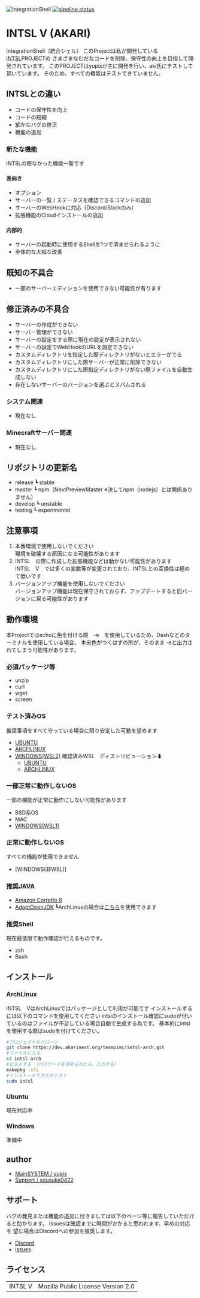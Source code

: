 ![IntegrationShell](https://repo.akarinext.org/pub/intsl_v/intsl_v.gif "Image")
[![pipeline status](https://dev.akarinext.org/yupix/intsl-v/badges/master/pipeline.svg)](https://dev.akarinext.org/yupix/intsl-v/-/commits/master)

# INTSL V (AKARI)

IntegrationShell（統合シェル）
このProjectは私が開発している[INTSL](https://dev.akarinext.org/yupix/INTSL/-/commits/master)PROJECTの
さまざまなむだなコードを削除、保守性の向上を目指して開発されています。
このPROJECTはyupixが主に開発を行い、aki氏にテストして頂いています。
そのため、すべての機能はテストできていません。

## INTSLとの違い

- コードの保守性を向上
- コードの短縮
- 細かなバグの修正
- 機能の追加

### 新たな機能

INTSLの際なかった機能一覧です

#### 表向き

- オプション
- サーバーの一覧 / ステータスを確認できるコマンドの追加
- サーバーのWebHookに対応（Discord/Slackのみ）
- 拡張機能のCloudインストールの追加

#### 内部的

- サーバーの起動時に使用するShellを1つで済ませられるように
- 全体的な大幅な改善

## 既知の不具合

- 一部のサーバーエディションを使用できない可能性が有ります

## 修正済みの不具合

- サーバーの作成ができない
- サーバー管理ができない
- サーバーの設定をする際に現在の設定が表示されない
- サーバーの設定でWebHookのURLを設定できない
- カスタムディレクトリを指定した際ディレクトリがないとエラーがでる
- カスタムディレクトリにした際サーバーが正常に削除できない
- カスタムディレクトリにした際指定ディレクトリがない際ファイルを自動生成しない
- 存在しないサーバーのバージョンを選ぶとスパムされる

### システム関連

- 現在なし

### Minecraftサーバー関連

- 現在なし

## リポジトリの更新名

- release
  ┗ stable
- master
  ┗ npm（NextPreviewMaster ※決してnpm（nodejs）とは関係ありません）
- develop
  ┗ unstable
- testing
  ┗ experimental

## 注意事項

 1. 本番環境で使用しないでください  
  環境を破壊する原因になる可能性があります
 2. INTSL　の際に作成した拡張機能などは動かない可能性があります  
  INTSL　V　では多くの変数等が変更されており、INTSLとの互換性は極めて低いです
 3. バージョンアップ機能を使用しないでください  
  バージョンアップ機能は現在保守されておらず、アップデートすると旧バージョンに戻る可能性があります

## 動作環境

本Projectではechoに色を付ける際　-e　を使用しているため、Dashなどのターミナルを使用している場合、
本来色がつくはずの所が、そのまま -eと出力されてしまう可能性があります。

### 必須パッケージ等

- unzip
- curl
- wget
- screen

### テスト済みOS

推奨事項をすべて守っている場合に限り安定した可動を望めます

- [UBUNTU](https://ubuntu.com/)
- [ARCHLINUX](https://www.archlinux.org/)
- [WINDOWS(WSL2)](https://www.microsoft.com/ja-jp/software-download/windows10ISO)
  確認済みWSL　ディストリビューション⬇
  - [UBUNTU](https://www.microsoft.com/ja-jp/p/ubuntu/9nblggh4msv6)
  - [ARCHLINUX](https://github.com/yuk7/ArchWSL)

### 一部正常に動作しないOS

一部の機能が正常に動作にしない可能性があります

- BSD系OS
- MAC
- [WINDOWS(WSL1)](https://www.microsoft.com/ja-jp/software-download/windows10ISO)

### 正常に動作しないOS

すべての機能が使用できません

- [WINDOWS(非WSL)]

### 推奨JAVA

- [Amazon Corretto 8](https://docs.aws.amazon.com/ja_jp/corretto/latest/corretto-8-ug/downloads-list.html)
- [AdoptOpenJDK](https://adoptopenjdk.net/)
    ┗ArchLinuxの場合は[こちら](https://github.com/TeamOrangeServer/jdk8-adoptopenjdk-openj9)を使用できます

### 推奨Shell

現在最低限で動作確認が行えるものです。

- zsh
- Bash

## インストール

### ArchLinux

INTSL　VはArchLinuxではパッケージとして利用が可能です
インストールするには以下のコマンドを使用してください
intslのインストール確認にsudoが付いているのはファイルが不足している場合自動で生成する為です。
基本的にintslを使用する際はsudoを付けてください。

```bash
#プロジェクトをクローン
git clone https://dev.akarinext.org/teampimc/intsl-arch.git
#ファイルに入る
cd intsl-arch
#ビルドする （パスワードを求められたら、入力する）
makepkg -sfi
#インストールできたかテスト
sudo intsl
```

### Ubuntu

現在対応中

### Windows

準備中

## author

- [MainSYSTEM / yupix](https://github.com/yupix/)
- [Support / sousuke0422](https://github.com/sousuke0422/)

## サポート

バグの発見または機能の追加に付きましては以下のページ等に報告していただけると助かります。
Issuesは確認までに時間がかかると思われます、早めの対応を
望む場合はDiscordへの参加を推奨します。

- [Discord](https://discord.gg/uDNyePY)
- [issues](https://github.com/yupix/amb/issues)

## ライセンス

|         |                                    |
| ------- | ---------------------------------- |
| INTSL V | Mozilla Public License Version 2.0 |
